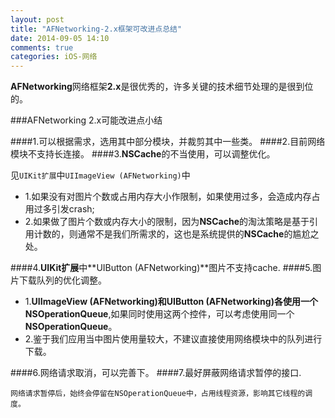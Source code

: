 ```yaml
---
layout: post
title: "AFNetworking-2.x框架可改进点总结"
date: 2014-09-05 14:10
comments: true
categories: iOS-网络
---
```


**AFNetworking**网络框架**2.x**是很优秀的，许多关键的技术细节处理的是很到位的。

<!--more-->

###AFNetworking 2.x可能改进点小结

####1.可以根据需求，选用其中部分模块，并裁剪其中一些类。
####2.目前网络模块不支持长连接。
####3.**NSCache**的不当使用，可以调整优化。

   见`UIKit扩展`中`UIImageView (AFNetworking)`中
        
  * 1.如果没有对图片个数或占用内存大小作限制，如果使用过多，会造成内存占用过多引发crash;
  * 2.如果做了图片个数或内存大小的限制，因为**NSCache**的淘汰策略是基于引用计数的，则通常不是我们所需求的，这也是系统提供的**NSCache**的尴尬之处。

####4.**UIKit扩展**中**UIButton (AFNetworking)**图片不支持cache.
####5.图片下载队列的优化调整。
    
   * 1.**UIImageView (AFNetworking)**和**UIButton (AFNetworking)**各使用一个**NSOperationQueue**,如果同时使用这两个控件，可以考虑使用同一个**NSOperationQueue**。
   * 2.鉴于我们应用当中图片使用量较大，不建议直接使用网络模块中的队列进行下载。
    
####6.网络请求取消，可以完善下。
####7.最好屏蔽网络请求暂停的接口.

    网络请求暂停后，始终会停留在NSOperationQueue中，占用线程资源，影响其它线程的调度。




    

